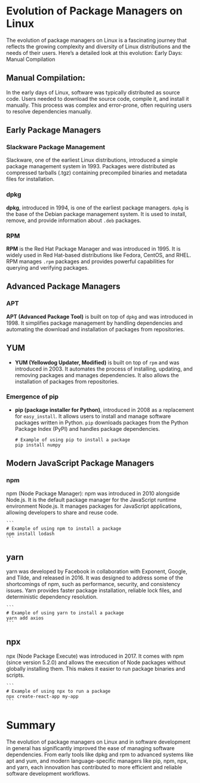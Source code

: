 # Evolution of Package Managers on Linux

The evolution of package managers on Linux is a fascinating journey that reflects the growing complexity and diversity of Linux distributions and the needs of their users. Here’s a detailed look at this evolution:
Early Days: Manual Compilation

##  Manual Compilation: 
In the early days of Linux, software was typically distributed as source code. Users needed to download the source code, compile it, and install it manually. This process was complex and error-prone, often requiring users to resolve dependencies manually.

## Early Package Managers

### Slackware Package Management 
Slackware, one of the earliest Linux distributions, introduced a simple package management system in 1993. Packages were distributed as compressed tarballs (.tgz) containing precompiled binaries and metadata files for installation.

### dpkg 
**dpkg**, introduced in 1994, is one of the earliest package managers. `dpkg` is the base of the Debian package management system. It is used to install, remove, and provide information about `.deb` packages.

### RPM
**RPM** is the Red Hat Package Manager and was introduced in 1995. It is widely used in Red Hat-based distributions like Fedora, CentOS, and RHEL. RPM manages `.rpm` packages and provides powerful capabilities for querying and verifying packages.

## Advanced Package Managers

### APT 
**APT (Advanced Package Tool)** is built on top of `dpkg` and was introduced in 1998. It simplifies package management by handling dependencies and automating the download and installation of packages from repositories.

## YUM
- **YUM (Yellowdog Updater, Modified)** is built on top of `rpm` and was introduced in 2003. It automates the process of installing, updating, and removing packages and manages dependencies. It also allows the installation of packages from repositories.

### Emergence of pip
- **pip (package installer for Python)**, introduced in 2008 as a replacement for `easy_install`. It allows users to install and manage software packages written in Python. `pip` downloads packages from the Python Package Index (PyPI) and handles package dependencies.

    ```
    # Example of using pip to install a package
    pip install numpy
    ```

## Modern JavaScript Package Managers

### npm 
npm (Node Package Manager): npm was introduced in 2010 alongside Node.js. It is the default package manager for the JavaScript runtime environment Node.js. It manages packages for JavaScript applications, allowing developers to share and reuse code.

    ```
    # Example of using npm to install a package
    npm install lodash
    ```

## yarn
yarn was developed by Facebook in collaboration with Exponent, Google, and Tilde, and released in 2016. It was designed to address some of the shortcomings of npm, such as performance, security, and consistency issues. Yarn provides faster package installation, reliable lock files, and deterministic dependency resolution.

    ```
    # Example of using yarn to install a package
    yarn add axios
    ```

## npx 
npx (Node Package Execute) was introduced in 2017. It comes with npm (since version 5.2.0) and allows the execution of Node packages without globally installing them. This makes it easier to run package binaries and scripts.

    ```
    # Example of using npx to run a package
    npx create-react-app my-app
    ```

# Summary

The evolution of package managers on Linux and in software development in general has significantly improved the ease of managing software dependencies. From early tools like dpkg and rpm to advanced systems like apt and yum, and modern language-specific managers like pip, npm, npx, and yarn, each innovation has contributed to more efficient and reliable software development workflows.
